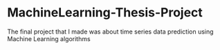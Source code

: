# MachineLearning-Thesis-Project
The final project that I made was about time series data prediction using Machine Learning algorithms
